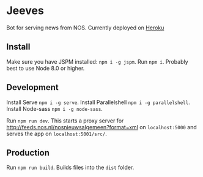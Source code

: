 # Jeeves
Bot for serving news from NOS.
Currently deployed on [Heroku](https://jeevesjeeves.herokuapp.com/)

## Install
Make sure you have JSPM installed: `npm i -g jspm`.
Run `npm i`. Probably best to use Node 8.0 or higher.

## Development
Install Serve `npm i -g serve`.
Install Parallelshell `npm i -g parallelshell`.
Install Node-sass `npm i -g node-sass`.

Run `npm run dev`. This starts a proxy server for http://feeds.nos.nl/nosnieuwsalgemeen?format=xml on `localhost:5000` and serves the app on `localhost:5001/src/`.

## Production
Run `npm run build`. Builds files into the `dist` folder.
